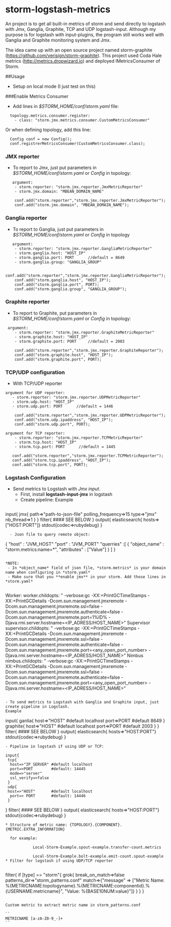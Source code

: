 # storm-logstash-metrics

An project is to get all built-in metrics of storm and send directly to logstash with Jmx, Ganglia, Graphite, TCP and UDP logstash-input.
Although my purpose is for logstash with input-plugins, the program still works well with Ganglia and Graphite monitoring system and Jmx.

The idea came up with an open source project named storm-graphite (https://github.com/verisign/storm-graphite).
This project used Coda Hale metrics (http://metrics.dropwizard.io) and deployed IMetricsConsumer of Storm.

##Usage
- Setup on local mode (I just test on this)

###Enable Metrics Consumer
- Add lines in *$STORM_HOME/conf/storm.yaml* file:
```
  topology.metrics.consumer.register:
    - class: "storm.jmx.metrics.consumer.CustomMetricsConsumer"
  ```
  Or when defining topology, add this line:
  ```
  	Config conf = new Config();
  	conf.registrerMetricsConsumer(CustomMetricsConsumer.class);
  ```
### JMX reporter
- To report to Jmx, just put parameters in *$STORM_HOME/conf/storm.yaml* or *Config* in topology:
```  
   argument:
    - storm.reporter: "storm.jmx.reporter.JmxMetricReporter"
    - storm.jmx.domain: "MBEAN_DOMAIN_NAME"
```
```
	conf.add("storm.reporter","storm.jmx.reporter.JmxMetricReporter");
	conf.add("storm.jmx.domain", "MBEAN_DOMAIN_NAME");
```

### Ganglia reporter
- To report to Ganglia, just put parameters in *$STORM_HOME/conf/storm.yaml* or *Config* in topology
```
   argument:
    - storm.reporter: "storm.jmx.reporter.GangliaMetricReporter"
    - storm.ganglia.host: "HOST_IP"
    - storm.ganglia.port: PORT 		//default = 8649
    - storm.ganglia.group: "GANGLIA_GROUP"
```
```
	conf.add("storm.reporter","storm.jmx.reporter.GangliaMetricReporter");
	conf.add("storm.ganglia.host", "HOST_IP");
	conf.add("storm.ganglia.port", PORT);
	conf.add("storm.ganglia.group", "GANGLIA_GROUP");
```

### Graphite reporter
- To report to Graphite, put parameters in *$STORM_HOME/conf/storm.yaml* or *Config* in topology:
```
 argument:
	- storm.reporter: "storm.jmx.reporter.GraphiteMetricReporter"
	- storm.graphite.host: "HOST_IP"
	- storm.graphite.port: PORT		//default = 2003
```	
```
	conf.add("storm.reporter","storm.jmx.reporter.GraphiteReporter");
	conf.add("storm.graphite.host", "HOST_IP");
	conf.add("storm.graphite.port", PORT);
```

### TCP/UDP configuration 
 - With TCP/UDP reporter

 ```
 argument for UDP reporter:
	- storm.reporter: "storm.jmx.reporter.UDPMetricReporter"
	- storm.udp.host: "HOST_IP"
	- storm.udp.port: PORT		//default = 1446
```	
```
	conf.add("storm.reporter","storm.jmx.reporter.UDPMetricReporter");
	conf.add("storm.udp.ipaddress", "HOST_IP");
	conf.add("storm.udp.port", PORT);
```
```
argument for TCP reporter:
	- storm.reporter: "storm.jmx.reporter.TCPMetricReporter"
	- storm.tcp.host: "HOST_IP"
	- storm.tcp.port: PORT		//default = 1445
```
 ```
	conf.add("storm.reporter","storm.jmx.reporter.TCPMetricReporter");
	conf.add("storm.tcp.ipaddress", "HOST_IP");
	conf.add("storm.tcp.port", PORT);
```

### Logstash Configuration
- Send metrics to Logstash with *Jmx input*.
   - First, install **logstash-input-jmx** in logstash
   - Create pipeline: Example
  ```
 input{
   jmx{
       path=>"path-to-json-file"
       polling_frequency=>15
       type=>"jmx"
       nb_thread=>1
   }
}
filter{  #### SEE BELOW }
output{
   elasticsearch{ hosts=>["HOST:PORT"]}
   stdout{codec=>rubydebug}
}
 ```
   - Json file to query remote object:
  ```
  {
  "host" : "JVM_HOST"
  "port" : "JVM_PORT"
  "querries" :[
    {
      "object_name" : "storm.metrics:name=*",
      "attributes" : ["Value"]
    } ]
}
  ```

*NOTE: 
   - In *object_name* field of json file, *storm.metrics* is your domain name when configuring in *storm.yaml*
   - Make sure that you **enable jmx** in your storm. Add those lines in *storm.yaml*
   
   ```
   Worker:
 worker.childopts: " -verbose:gc -XX:+PrintGCTimeStamps -XX:+PrintGCDetails -Dcom.sun.management.jmxremote -Dcom.sun.management.jmxremote.ssl=false -Dcom.sun.management.jmxremote.authenticate=false -Dcom.sun.management.jmxremote.port=1%ID%  -Djava.rmi.server.hostname=<IP_ADRESS/HOST_NAME>"
   Supervisor
supervisor.childopts: " -verbose:gc -XX:+PrintGCTimeStamps -XX:+PrintGCDetails -Dcom.sun.management.jmxremote -Dcom.sun.management.jmxremote.ssl=false -Dcom.sun.management.jmxremote.authenticate=false -Dcom.sun.management.jmxremote.port=<any_open_port_number> -Djava.rmi.server.hostname=<IP_ADRESS/HOST_NAME>"
   Nimbus
 nimbus.childopts: " -verbose:gc -XX:+PrintGCTimeStamps -XX:+PrintGCDetails -Dcom.sun.management.jmxremote -Dcom.sun.management.jmxremote.ssl=false -Dcom.sun.management.jmxremote.authenticate=false -Dcom.sun.management.jmxremote.port=<any_open_port_number> -Djava.rmi.server.hostname=<IP_ADRESS/HOST_NAME>"
   ```

- To send metrics to Logstash with Ganglia and Graphite input, just create pipeline in Logstash.
  Example
```
 input{
   ganlia{
       host=>"HOST" #default localhost
       port=>PORT	#default 8649
   }
   graphite{
   	   host=>"HOST" #default localhost
   	   port=>PORT	#default 2003
   }
}
filter{  #### SEE BELOW }
output{
   elasticsearch{ hosts=>"HOST:PORT"}
   stdout{codec=>rubydebug}
}
 ```
- Pipeline in logstash if using UDP or TCP:
```
	input{
	 tcp{
	  host=>"IP_SERVER" #default localhost
	  port=>PORT		#default: 14445
	  mode=>"server"
	  ssl_verify=>false
	 }
	 udp{
 	 host=>"HOST"       #default localhost
      port=> PORT		#default: 14446
     }
   }
   filter{  #### SEE BELOW }
	output{
	elasticsearch{ hosts=>"HOST:PORT"}
	 stdout{codec=>rubydebug}
	}
```
* Structure of metric name: {TOPOLOGY}.{COMPONENT}.{METRIC.EXTRA_INFORMATION}

  for example:
  
  			Local-Storm-Example.spout-example.transfer-count.metrics
  			
  			Local-Storm-Example.bolt-example.emit-count.spout-example
* Filter for logstash if using UDP/TCP reporter
  
```
filter{
  if [type] == "storm"{
  grok{
  break_on_match=>false
  patterns_dir=>"storm_patterns.conf"
  match=>{"message" => ["Metric Name: %{METRICNAME:topologyname}.%{METRICNAME:componentid}.%{USERNAME:metricname}", "Value: %{BASE10NUM:value}"]}
 }
}
}
```

Custom metric to extract metric name in storm_patterns.conf

``
METRICNAME [a-zA-Z0-9_-]+
``
